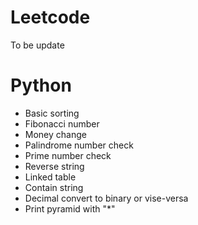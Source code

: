# Leetcode
To be update

# Python
- Basic sorting
- Fibonacci number
- Money change
- Palindrome number check
- Prime number check
- Reverse string 
- Linked table
- Contain string
- Decimal convert to binary or vise-versa
- Print pyramid with "*"

